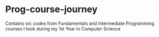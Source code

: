 # Prog-course-journey
Contains src codes from Fundamentals and Intermediate Programming courses I took during my 1st Year in Computer Science
